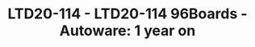 ---
categories:
- ltd20
description: Overview of 96Boards progress since BKK19 on Autoware matters
image:
  featured: 'true'
  path: https://static.linaro.org/connect/ltd20/images/LTD20-114.png
session_id: LTD20-114
session_room: Linaro Tech Days Track 1
session_slot:
  end_time: 2020-03-24 13:25
  start_time: 2020-03-24 13:00
session_speakers:
- speaker_bio: 'Autonomous systems engineer with experience working in different domains:
    air, underwater and ground based platforms. Past experience involves working at
    Ixion Industry &amp; Aerospace, a highly innovative SME in Spain, Airbus Defence
    and Space, in Stevenage, and most recently at Transport Systems Catapult, based
    in Milton Keynes.'
  speaker_company: Linaro
  speaker_image: http://avatars.sched.co/e/8b/7234976/avatar.jpg.320x320px.jpg?0cd
  speaker_name: Servando German Serrano
  speaker_position: Software Engineer
  speaker_role: speaker
session_track: 96Boards
tag: session
tags: 96Boards
title: 'LTD20-114 - LTD20-114 96Boards - Autoware: 1 year on'
---